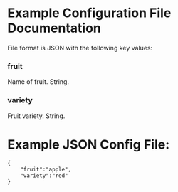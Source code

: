# Example Configuration File Documentation

File format is JSON with the following key values:

### fruit
 Name of fruit. String.

### variety
 Fruit variety. String.

# Example JSON Config File:
```
{
    "fruit":"apple",
    "variety":"red"
}
```